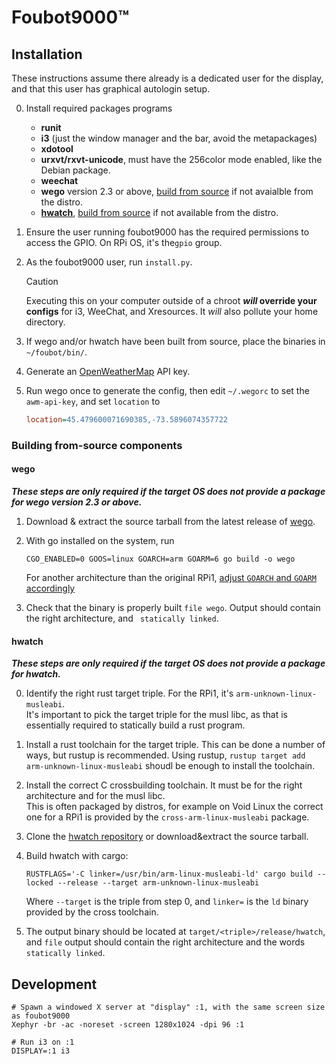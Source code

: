 # Foubot9000™

## Installation

These instructions assume there already is a dedicated user for the display, and that this user has graphical autologin
setup.

0. Install required packages programs
    - **runit**
    - **i3** (just the window manager and the bar, avoid the metapackages)
    - **xdotool**
    - **urxvt/rxvt-unicode**, must have the 256color mode enabled, like the Debian package.
    - **weechat**
    - **wego** version 2.3 or above, [build from source](#wego) if not avaialble from the distro.
    - **[hwatch](https://github.com/blacknon/hwatch)**, [build from source](#hwatch) if not available from the distro.

1. Ensure the user running foubot9000 has the required permissions to access the GPIO. On RPi OS, it's the`gpio` group.

2. As the foubot9000 user, run `install.py`.
    > [!CAUTION]
    > Executing this on your computer outside of a chroot ***will* override your configs** for i3, WeeChat, and Xresources.
    > It *will* also pollute your home directory.

3. If wego and/or hwatch have been built from source, place the binaries in `~/foubot/bin/`.

4. Generate an [OpenWeatherMap](https://openweathermap.org) API key.

5. Run wego once to generate the config, then edit `~/.wegorc` to set the `awm-api-key`, and set `location` to
    ```ini
    location=45.479600071690385,-73.5896074357722
    ```

### Building from-source components

#### wego

***These steps are only required if the target OS does not provide a package for wego version 2.3 or above.***

1. Download & extract the source tarball from the latest release of [wego](https://github.com/schachmat/wego).

2. With go installed on the system, run
    ```shell
    CGO_ENABLED=0 GOOS=linux GOARCH=arm GOARM=6 go build -o wego
    ```
    For another architecture than the original RPi1,
    [adjust `GOARCH` and `GOARM` accordingly](https://go.dev/doc/install/source#environment)

3. Check that the binary is properly built `file wego`. Output should contain the right architecture,
    and ` statically linked`.

#### hwatch

***These steps are only required if the target OS does not provide a package for hwatch.***

0. Identify the right rust target triple. For the RPi1, it's `arm-unknown-linux-musleabi`.  
    It's important to pick the target triple for the musl libc, as that is essentially required to statically build a
    rust program.

1. Install a rust toolchain for the target triple. This can be done a number of ways, but rustup is recommended.
    Using rustup, `rustup target add arm-unknown-linux-musleabi` shoudl be enough to install the toolchain.

2. Install the correct C crossbuilding toolchain. It must be for the right architecture and for the musl libc.  
    This is often packaged by distros, for example on Void Linux the correct one for a RPi1 is provided by the
    `cross-arm-linux-musleabi` package.

3. Clone the [hwatch repository](https://github.com/blacknon/hwatch) or download&extract the source tarball.

4. Build hwatch with cargo:
    ```shell
    RUSTFLAGS='-C linker=/usr/bin/arm-linux-musleabi-ld' cargo build --locked --release --target arm-unknown-linux-musleabi
    ```
    Where `--target` is the triple from step 0, and `linker=` is the `ld` binary provided by the cross toolchain.

4. The output binary should be located at `target/<triple>/release/hwatch`, and `file` output should contain the right
    architecture and the words `statically linked`.

## Development

```shell
# Spawn a windowed X server at "display" :1, with the same screen size as foubot9000
Xephyr -br -ac -noreset -screen 1280x1024 -dpi 96 :1

# Run i3 on :1
DISPLAY=:1 i3
```
